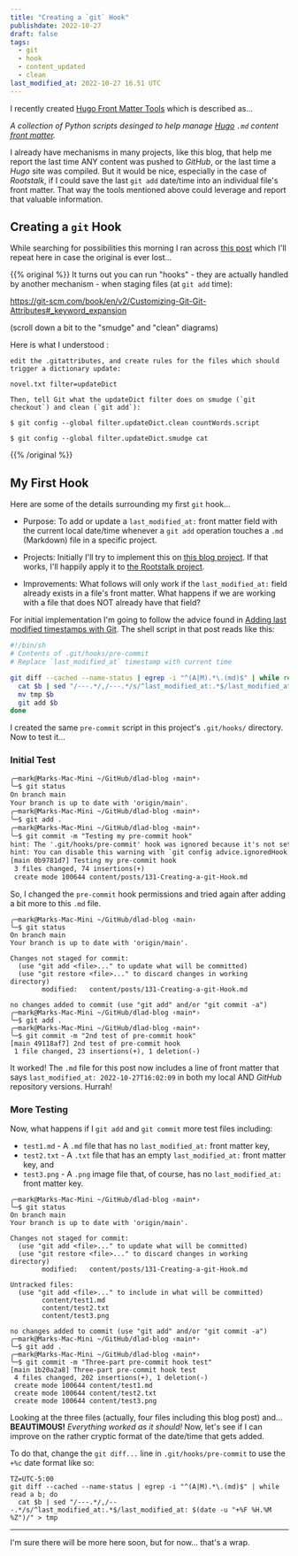 ```yaml
---
title: "Creating a `git` Hook"
publishdate: 2022-10-27
draft: false
tags:
  - git
  - hook
  - content_updated
  - clean
last_modified_at: 2022-10-27 16.51 UTC
---
```


I recently created [Hugo Front Matter Tools](https://github.com/Digital-Grinnell/hugo-front-matter-tools) which is described as...

_A collection of Python scripts desinged to help manage [Hugo](https://gohugo.io) `.md` content [front matter](https://gohugo.io/content-management/front-matter/)._

I already have mechanisms in many projects, like this blog, that help me report the last time ANY content was pushed to _GitHub_, or the last time a _Hugo_ site was compiled.  But it would be nice, especially in the case of _Rootstalk_, if I could save the last `git add` date/time into an individual file's front matter.  That way the tools mentioned above could leverage and report that valuable information.

## Creating a `git` Hook

While searching for possibilities this morning I ran across [this post](https://stackoverflow.com/a/17360528) which I'll repeat here in case the original is ever lost...

{{% original %}}
It turns out you can run "hooks" - they are actually handled by another mechanism - when staging files (at `git add` time):

https://git-scm.com/book/en/v2/Customizing-Git-Git-Attributes#_keyword_expansion

(scroll down a bit to the "smudge" and "clean" diagrams)

Here is what I understood :

    edit the .gitattributes, and create rules for the files which should trigger a dictionary update:

    novel.txt filter=updateDict

    Then, tell Git what the updateDict filter does on smudge (`git checkout`) and clean (`git add`):

    $ git config --global filter.updateDict.clean countWords.script

    $ git config --global filter.updateDict.smudge cat

{{% /original %}}

## My First Hook

Here are some of the details surrounding my first `git` hook...

- Purpose: To add or update a `last_modified_at:` front matter field with the current local date/time whenever a `git add` operation touches a `.md` (Markdown) file in a specific project.

- Projects: Initially I'll try to implement this on [this blog project](https://github.com/Digital-Grinnell/dlad-blog).  If that works, I'll happily apply it to [the Rootstalk project](https://github.com/Digital-Grinnell/rootstalk).

- Improvements: What follows will only work if the `last_modified_at:` field already exists in a file's front matter.  What happens if we are working with a file that does NOT already have that field?

For initial implementation I'm going to follow the advice found in [Adding last modified timestamps with Git](https://mademistakes.com/notes/adding-last-modified-timestamps-with-git/).  The shell script in that post reads like this:

```sh
#!/bin/sh
# Contents of .git/hooks/pre-commit
# Replace `last_modified_at` timestamp with current time

git diff --cached --name-status | egrep -i "^(A|M).*\.(md)$" | while read a b; do
  cat $b | sed "/---.*/,/---.*/s/^last_modified_at:.*$/last_modified_at: $(date -u "+%Y-%m-%dT%H:%M:%S")/" > tmp
  mv tmp $b
  git add $b
done
```

I created the same `pre-commit` script in this project's `.git/hooks/` directory.  Now to test it...

### Initial Test

```txt
╭─mark@Marks-Mac-Mini ~/GitHub/dlad-blog ‹main*› 
╰─$ git status
On branch main
Your branch is up to date with 'origin/main'.
╭─mark@Marks-Mac-Mini ~/GitHub/dlad-blog ‹main*› 
╰─$ git add .
╭─mark@Marks-Mac-Mini ~/GitHub/dlad-blog ‹main*› 
╰─$ git commit -m "Testing my pre-commit hook"
hint: The '.git/hooks/pre-commit' hook was ignored because it's not set as executable.
hint: You can disable this warning with `git config advice.ignoredHook false`.
[main 0b9781d7] Testing my pre-commit hook
 3 files changed, 74 insertions(+)
 create mode 100644 content/posts/131-Creating-a-git-Hook.md
```

So, I changed the `pre-commit` hook permissions and tried again after adding a bit more to this `.md` file.

```
╭─mark@Marks-Mac-Mini ~/GitHub/dlad-blog ‹main› 
╰─$ git status
On branch main
Your branch is up to date with 'origin/main'.

Changes not staged for commit:
  (use "git add <file>..." to update what will be committed)
  (use "git restore <file>..." to discard changes in working directory)
        modified:   content/posts/131-Creating-a-git-Hook.md

no changes added to commit (use "git add" and/or "git commit -a")
╭─mark@Marks-Mac-Mini ~/GitHub/dlad-blog ‹main*› 
╰─$ git add .
╭─mark@Marks-Mac-Mini ~/GitHub/dlad-blog ‹main*› 
╰─$ git commit -m "2nd test of pre-commit hook"
[main 49118af7] 2nd test of pre-commit hook
 1 file changed, 23 insertions(+), 1 deletion(-)
 ```

It worked!  The `.md` file for this post now includes a line of front matter that says `last_modified_at: 2022-10-27T16:02:09` in both my local AND _GitHub_ repository versions.  Hurrah!

### More Testing

Now, what happens if I `git add` and `git commit` more test files including:

  - `test1.md` - A `.md` file that has no `last_modified_at:` front matter key,
  - `test2.txt` - A `.txt` file that has an empty `last_modified_at:` front matter key, and
  - `test3.png` - A `.png` image file that, of course, has no `last_modified_at:` front matter key.

```
╭─mark@Marks-Mac-Mini ~/GitHub/dlad-blog ‹main*› 
╰─$ git status
On branch main
Your branch is up to date with 'origin/main'.

Changes not staged for commit:
  (use "git add <file>..." to update what will be committed)
  (use "git restore <file>..." to discard changes in working directory)
        modified:   content/posts/131-Creating-a-git-Hook.md

Untracked files:
  (use "git add <file>..." to include in what will be committed)
        content/test1.md
        content/test2.txt
        content/test3.png

no changes added to commit (use "git add" and/or "git commit -a")
╭─mark@Marks-Mac-Mini ~/GitHub/dlad-blog ‹main*› 
╰─$ git add .
╭─mark@Marks-Mac-Mini ~/GitHub/dlad-blog ‹main*› 
╰─$ git commit -m "Three-part pre-commit hook test"
[main 1b20a2a8] Three-part pre-commit hook test
 4 files changed, 202 insertions(+), 1 deletion(-)
 create mode 100644 content/test1.md
 create mode 100644 content/test2.txt
 create mode 100644 content/test3.png
 ```

 Looking at the three files (actually, four files including this blog post) and...  **BEAUTIMOUS!**  _Everything worked as it should!_  Now, let's see if I can improve on the rather cryptic format of the date/time that gets added.

To do that, change the `git diff...` line in `.git/hooks/pre-commit` to use the `+%c` date format like so:

```
TZ=UTC-5:00
git diff --cached --name-status | egrep -i "^(A|M).*\.(md)$" | while read a b; do
  cat $b | sed "/---.*/,/---.*/s/^last_modified_at:.*$/last_modified_at: $(date -u "+%F %H.%M %Z")/" > tmp
```

---

I'm sure there will be more here soon, but for now... that's a wrap.
